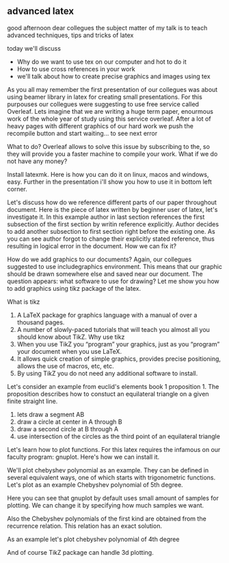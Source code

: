 ## advanced latex

good afternoon dear collegues the subject matter of my talk
is to teach advanced techniques, tips and tricks of latex

today we'll discuss
* Why do we want to use tex on our computer and hot to do it
* How to use cross references in your work
* we'll talk about how to create precise graphics and images using tex

As you all may remember the first presentation of our collegues
was about using beamer library in latex for creating small presentations.
For this purpouses our collegues were suggesting to use free
service called Overleaf.
Lets imagine that we are writing a huge term paper, enourmous
work of the whole year of study using this service overleaf.
After a lot of heavy pages with different graphics of our hard work we
push the recompile button and start waiting... to see next error

What to do? Overleaf allows to solve this issue by subscribing to the,
so they will provide you a faster machine to compile your work.
What if we do not have any money?

Install latexmk. Here is how you can do it on linux, macos and windows, easy.
Further in the presentation i'll show you how to use it in bottom left corner.

Let's discuss how do we reference different parts of our paper throughout
document. Here is the piece of latex written by beginner user of latex, let's investigate it. In this example author in last section references
the first subsection of the first section by writin reference explicitly.
Author decides to add another subsection to first section right before
the existing one. As you can see author forgot to change their explicitly
stated reference, thus resulting in logical error in the document. How we can fix it?

How do we add graphics to our documents? Again, our collegues
suggested to use includegraphics environment. This means that our
graphic should be drawn somewhere else and saved near our document.
The question appears: what software to use for drawing?
Let me show you how to add graphics using tikz package of the latex.

What is tikz
1. A LaTeX package for graphics language
with a manual of over a thousand pages.
2. A number of slowly-paced tutorials that
will teach you almost all you should know about TikZ.
Why use tikz
1. When you use TikZ you “program” your graphics,
just as you “program” your document when you use LaTeX.
2. It allows quick creation of simple graphics,
provides precise positioning, allows the use of macros, etc, etc.
3. By using TikZ you do not need any additional software to install.

Let's consider an example from euclid's elements book 1 proposition 1. The proposition describes how to constuct an equilateral triangle on a given finite straight line.

1. lets draw a segment AB
2. draw a circle at center in A through B
3. draw a second circle at B through A
4. use intersection of the circles as the third point of an equilateral triangle

Let's learn how to plot functions. For this latex requires the infamous on our faculty program: gnuplot. Here's how we can install it.

We'll plot chebyshev polynomial as an example. They can be defined in several equivalent ways, one of which starts with trigonometric functions. Let's plot as an example Chebyshev polynomial of 5th degree. 

Here you can see that gnuplot by default uses small amount of samples for plotting.
We can change it by specifying how much samples we want.

Also the Chebyshev polynomials of the first kind are obtained from the recurrence relation. This relation has an exact solution.

As an example let's plot chebyshev polynomial of 4th degree

And of course TikZ package can handle 3d plotting.

